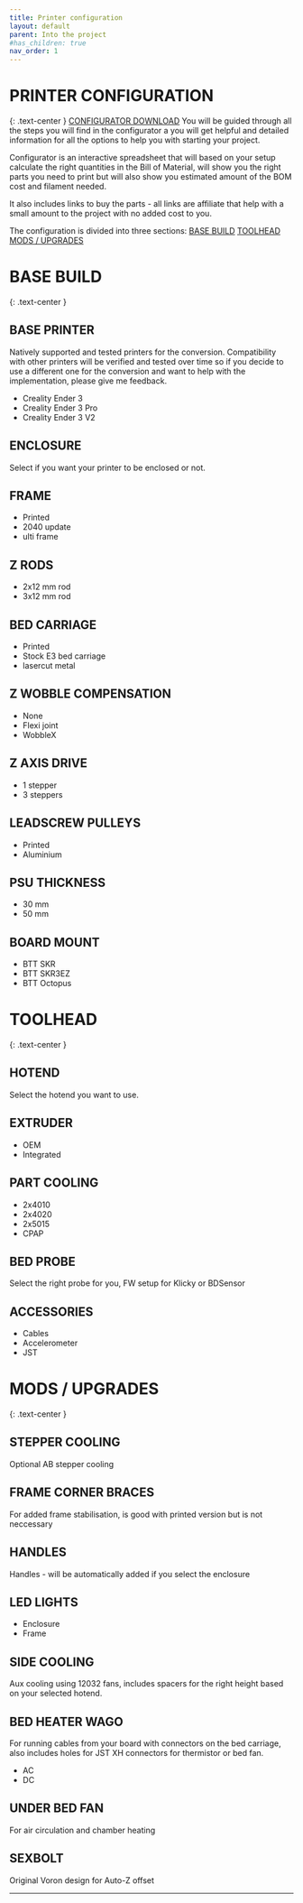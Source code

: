 ```yaml
---
title: Printer configuration
layout: default
parent: Into the project
#has_children: true
nav_order: 1
---
```

# PRINTER CONFIGURATION
{: .text-center }
[CONFIGURATOR DOWNLOAD]
You will be guided through all the steps you will find in the configurator a you will get helpful and detailed information for all the options to help you with starting your project.

Configurator is an interactive spreadsheet that will based on your setup calculate the right quantities in the Bill of Material, will show you the right parts you need to print but will also show you estimated amount of the BOM cost and filament needed.

It also includes links to buy the parts - all links are affiliate that help with a small amount to the project with no added cost to you.

The configuration is divided into three sections:
[BASE BUILD]
[TOOLHEAD]
[MODS / UPGRADES]

# BASE BUILD
{: .text-center }
## BASE PRINTER
Natively supported and tested printers for the conversion. Compatibility with other printers will be verified and tested over time so if you decide to use a different one for the conversion and want to help with the implementation, please give me feedback.
- Creality Ender 3
- Creality Ender 3 Pro
- Creality Ender 3 V2
## ENCLOSURE
Select if you want your printer to be enclosed or not.
## FRAME
- Printed
- 2040 update
- ulti frame
## Z RODS
- 2x12 mm rod
- 3x12 mm rod
## BED CARRIAGE
- Printed
- Stock E3 bed carriage
- lasercut metal
## Z WOBBLE COMPENSATION
- None
- Flexi joint
- WobbleX
## Z AXIS DRIVE
- 1 stepper
- 3 steppers
## LEADSCREW PULLEYS
- Printed
- Aluminium
## PSU THICKNESS
- 30 mm
- 50 mm
## BOARD MOUNT
- BTT SKR
- BTT SKR3EZ
- BTT Octopus
# TOOLHEAD
{: .text-center }
## HOTEND
Select the hotend you want to use.
## EXTRUDER
- OEM
- Integrated
## PART COOLING
- 2x4010
- 2x4020
- 2x5015
- CPAP
## BED PROBE
Select the right probe for you, FW setup for Klicky or BDSensor
## ACCESSORIES
- Cables
- Accelerometer
- JST
# MODS / UPGRADES
{: .text-center }
## STEPPER COOLING
Optional AB stepper cooling
## FRAME CORNER BRACES
For added frame stabilisation, is good with printed version but is not neccessary
## HANDLES
Handles - will be automatically added if you select the enclosure
## LED LIGHTS
- Enclosure
- Frame
## SIDE COOLING
Aux cooling using 12032 fans, includes spacers for the right height based on your selected hotend.
## BED HEATER WAGO
For running cables from your board with connectors on the bed carriage, also includes holes for JST XH connectors for thermistor or bed fan.
- AC
- DC
## UNDER BED FAN
For air circulation and chamber heating
## SEXBOLT
Original Voron design for Auto-Z offset

---
[CONFIGURATOR DOWNLOAD]: LINK
[BASE BUILD]: https://rh3d.github.io/E3NG_docs/configure.html#base-build
[TOOLHEAD]: https://rh3d.github.io/E3NG_docs/configure.html#toolhead
[MODS / UPGRADES]: https://rh3d.github.io/E3NG_docs/configure.html#mods--upgrades
